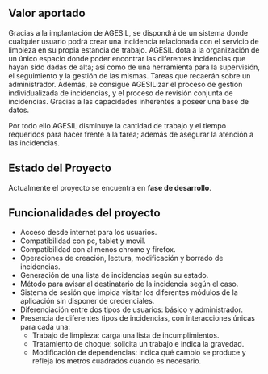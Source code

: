 ## Valor aportado

Gracias a la implantación de AGESIL, se dispondrá de un sistema donde cualquier usuario podrá crear una incidencia relacionada con el servicio de limpieza en su propia estancia de trabajo.
AGESIL dota a la organización de un único espacio donde poder encontrar las diferentes incidencias que hayan sido dadas de alta; así como de una herramienta para la supervisión, el seguimiento y la gestión de las mismas. Tareas que recaerán sobre un administrador.
Además, se consigue AGESILizar el proceso de gestion individualizada de incidencias, y el proceso de revisión conjunta de incidencias. Gracias a las capacidades inherentes a poseer una base de datos.

Por todo ello AGESIL disminuye la cantidad de trabajo y el tiempo requeridos para hacer frente a la tarea; además de asegurar la atención a las incidencias.

## Estado del Proyecto

Actualmente el proyecto se encuentra en **fase de desarrollo**.

## Funcionalidades del proyecto

- Acceso desde internet para los usuarios.
- Compatibilidad con pc, tablet y movil.
- Compatibilidad con al menos chrome y firefox.
- Operaciones de creación, lectura, modificación y borrado de incidencias.
- Generación de una lista de incidencias según su estado.
- Método para avisar al destinatario de la incidencia según el caso.
- Sistema de sesión que impida visitar los diferentes módulos de la aplicación sin disponer de credenciales.
- Diferenciación entre dos tipos de usuarios: básico y administrador.
- Presencia de diferentes tipos de incidencias, con interacciones únicas para cada una:
    + Trabajo de limpieza: carga una lista de incumplimientos.
    + Tratamiento de choque: solicita un trabajo e indica la gravedad.
    + Modificación de dependencias: indica qué cambio se produce y refleja los metros cuadrados cuando es necesario.